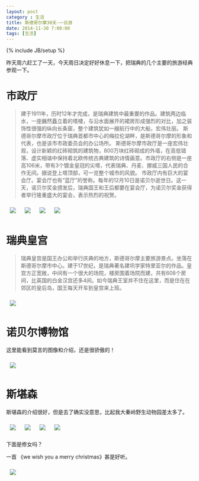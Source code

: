 ```yaml
---
layout: post
category : 生活
title: 斯德哥尔摩30天-一日游
date: 2014-11-30 7:00:00
tags: [生活]
---
```

{% include JB/setup %}

<style type="text/css">
.img-container img {	
    margin: 10px;
    max-width: 400px;  
    max-height: 400px;      
	}

	img {	
    margin: 10px;
    max-width: 600px;  
         
	}

blockquote p{
	font-size: 1em;
}

</style>

昨天周六赶工了一天，今天周日决定好好休息一下，把瑞典的几个主要的旅游经典参观一下。

# 市政厅

>建于1911年，历时12年才完成，是瑞典建筑中最重要的作品。建筑两边临水，一座巍然矗立着的塔楼，与沿水面展开的裙房形成强烈的对比，加之装饰性很强的纵向长条窗，整个建筑犹如一艘航行中的大船，宏伟壮丽。
> 斯德哥尔摩市政厅位于瑞典首都市中心的梅拉伦湖畔，是斯德哥尔摩的形象和代表，也是该市市政委员会的办公场所。
>斯德哥尔摩市政厅是一座宏伟壮观，设计新颖的红砖砌筑的建筑物，800万块红砖砌成的外墙，在高低错落、虚实相谐中保持着北欧传统古典建筑的诗情画意。市政厅的右侧是一座高106米，带有3个镀金皇冠的尖塔，代表瑞典、丹麦、挪威三国人民的合作无间。据说登上塔顶部，可一览整个城市的风貌。
>市政厅内有巨大的宴会厅。宴会厅也有“蓝厅”的誉称。每年的12月10日是诺贝尔逝世日。这一天，诺贝尔奖金颁发后，瑞典国王和王后都要在宴会厅，为诺贝尔奖金获得者举行隆重盛大的宴会，表示热烈的祝贺。

<div class="img-container">
	<img class="img-responsive" src="/assets/images/stockholm/20141130/1.jpg"/>
	<img class="img-responsive" src="/assets/images/stockholm/20141130/2.jpg"/>
	<img class="img-responsive" src="/assets/images/stockholm/20141130/3.jpg"/>

<img class="img-responsive"  src="/assets/images/stockholm/20141130/8.jpg"/>
</div>

# 瑞典皇宫

>瑞典皇宫是国王办公和举行庆典的地方，斯德哥尔摩主要旅游景点。坐落在斯德哥尔摩市中心。建于17世纪，是瑞典著名建巩学家特里亚尔的作品。皇宫方正宽敞，中间有一个很大的场院，楼房围着场院而建，共有608个房间，比英国的白金汉宫还多4间。如今瑞典王室并不住在这里，而是住在在郊区的皇后岛，国王每天开车到皇宫来上班。

<img class="img-responsive" src="/assets/images/stockholm/20141130/4.jpg"/>

# 诺贝尔博物馆
这里能看到莫言的图像和介绍，还是很骄傲的！

<img class="img-responsive" src="/assets/images/stockholm/20141130/5.jpg" style="max-width:300px;" />


# 斯堪森

斯堪森的介绍很好，但是去了确实没意思，比起我大秦岭野生动物园差太多了。



<img class="img-responsive" src="/assets/images/stockholm/20141130/6.jpg"/>

<img class="img-responsive" src="/assets/images/stockholm/20141130/7.jpg"/>


<img class="img-responsive" src="/assets/images/stockholm/20141130/9.jpg"/>

<img class="img-responsive" src="/assets/images/stockholm/20141130/10.jpg"/>

下面是修女吗？

一首 《we wish you a merry christmas》甚是好听。

<img class="img-responsive" src="/assets/images/stockholm/20141130/11.jpg"/>







